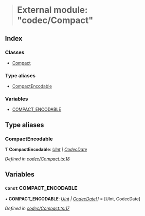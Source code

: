 > # External module: "codec/Compact"

## Index

### Classes

* [Compact](../classes/_codec_compact_.compact.md)

### Type aliases

* [CompactEncodable](_codec_compact_.md#compactencodable)

### Variables

* [COMPACT_ENCODABLE](_codec_compact_.md#const-compact_encodable)

## Type aliases

###  CompactEncodable

Ƭ **CompactEncodable**: *[UInt](../classes/_codec_uint_.uint.md) | [CodecDate](../classes/_codec_date_.codecdate.md)*

*Defined in [codec/Compact.ts:18](https://github.com/polkadot-js/api/blob/19c3e4b/packages/types/src/codec/Compact.ts#L18)*

## Variables

### `Const` COMPACT_ENCODABLE

• **COMPACT_ENCODABLE**: *[UInt](../classes/_codec_uint_.uint.md) | [CodecDate](../classes/_codec_date_.codecdate.md)[]* =  [UInt, CodecDate]

*Defined in [codec/Compact.ts:17](https://github.com/polkadot-js/api/blob/19c3e4b/packages/types/src/codec/Compact.ts#L17)*